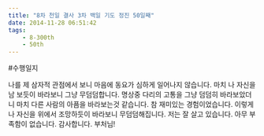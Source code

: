 ```yaml
---
title: "8차 천일 결사 3차 백일 기도 정진 50일째"
date: 2014-11-28 06:51:42
tags:
    - 8-300th
    - 50th
---
```


#수행일지

나를 제 삼자적 관점에서 보니 마음에 동요가 심하게 일어나지 않습니다. 마치 나 자신을 남 보듯이 바라보니 그냥 무덤덤합니다. 명상중 다리의 고통을 그냥 덤덤히 바라보았더니 마치 다른 사람의 아픔을 바라보는것 같습니다. 참 재미있는 경험이었습니다. 이렇게 나 자신을 위에서 조망하듯이 바라보니 무덤덤해집니다. 저는 잘 살고 있습니다. 아무 부족함이 없습니다. 감사합니다. 부처님!
